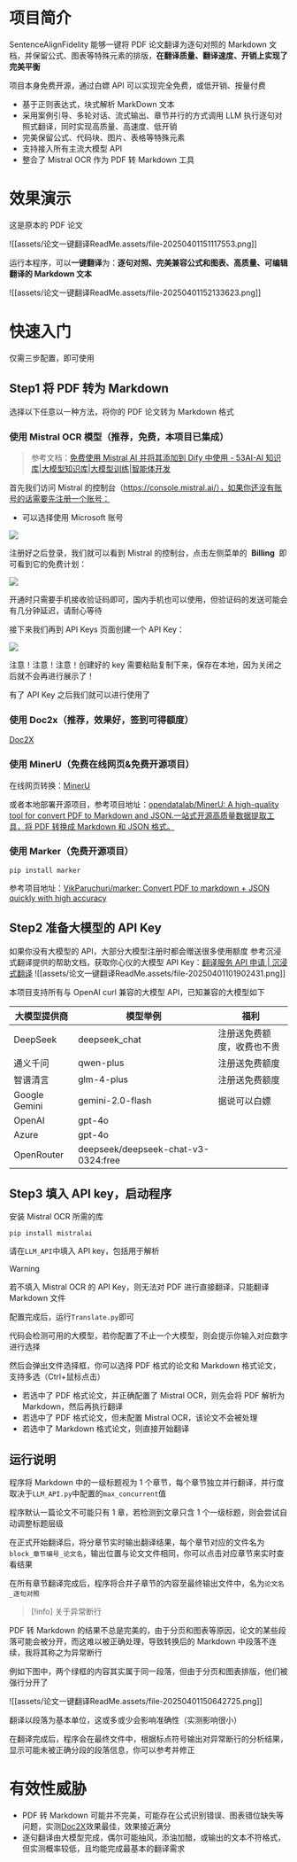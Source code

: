 # 项目简介

SentenceAlignFidelity 能够一键将 PDF 论文翻译为逐句对照的 Markdown 文档，并保留公式、图表等特殊元素的排版，**在翻译质量、翻译速度、开销上实现了完美平衡**

项目本身免费开源，通过白嫖 API 可以实现完全免费，或低开销、按量付费

- 基于正则表达式，块式解析 MarkDown 文本
- 采用案例引导、多轮对话、流式输出、章节并行的方式调用 LLM 执行逐句对照式翻译，同时实现高质量、高速度、低开销
- 完美保留公式、代码块、图片、表格等特殊元素
- 支持接入所有主流大模型 API
- 整合了 Mistral OCR 作为 PDF 转 Markdown 工具

# 效果演示

这是原本的 PDF 论文

![[assets/论文一键翻译ReadMe.assets/file-20250401151117553.png]]

运行本程序，可以**一键翻译**为：**逐句对照、完美兼容公式和图表、高质量、可编辑翻译的 Markdown 文本**

![[assets/论文一键翻译ReadMe.assets/file-20250401152133623.png]]

# 快速入门

仅需三步配置，即可使用

## Step1 将 PDF 转为 Markdown

选择以下任意以一种方法，将你的 PDF 论文转为 Markdown 格式

### 使用 Mistral OCR 模型（推荐，免费，本项目已集成）

> 参考文档：[免费使用 Mistral AI 并将其添加到 Dify 中使用 - 53AI-AI 知识库|大模型知识库|大模型训练|智能体开发](https://www.53ai.com/news/dify/2024102787312.html)

首先我们访问 Mistral 的控制台（https://console.mistral.ai/），如果你还没有账号的话需要先注册一个账号：

- 可以选择使用 Microsoft 账号

![](https://api.ibos.cn/v4/weapparticle/accesswximg?aid=91923&url=aHR0cHM6Ly9tbWJpei5xcGljLmNuL21tYml6X2pwZy9XRjhHbkl4TFd1NzZSOFptbWFCczVTaWJpYXZnYjhkb0FrUkJlbVUwb2w1MDVMNU5OcVdIVTVBdW9jTGliZDdTZjN1MTZpY1RCUWtSM2JvNGliOFVkNVI1NllBLzY0MD93eF9mbXQ9anBlZyZhbXA=;from=appmsg)

注册好之后登录，我们就可以看到 Mistral 的控制台，点击左侧菜单的  **Billing**  即可看到它的免费计划：

![](https://api.ibos.cn/v4/weapparticle/accesswximg?aid=91923&url=aHR0cHM6Ly9tbWJpei5xcGljLmNuL21tYml6X2pwZy9XRjhHbkl4TFd1NzZSOFptbWFCczVTaWJpYXZnYjhkb0FrV0ZSaWFSbElnZjBWeU9wUzBDeUZhU2JMU1lDTUlVZWljWkZvRVBrRmFtaWEyalJianBHbG9GQVNRLzY0MD93eF9mbXQ9anBlZyZhbXA=;from=appmsg)

开通时只需要手机接收验证码即可，国内手机也可以使用，但验证码的发送可能会有几分钟延迟，请耐心等待

接下来我们再到 API Keys 页面创建一个 API Key：

![](https://api.ibos.cn/v4/weapparticle/accesswximg?aid=91923&url=aHR0cHM6Ly9tbWJpei5xcGljLmNuL21tYml6X2pwZy9XRjhHbkl4TFd1NzZSOFptbWFCczVTaWJpYXZnYjhkb0FrWnhNY2QwUE8ySk5WZlVXWERPTWxOUFNWc0g1aWE3VDlpY2QzVGV3OVFwaWNnanBGWGpsbFZhb2hRLzY0MD93eF9mbXQ9anBlZyZhbXA=;from=appmsg)

注意！注意！注意！创建好的 key 需要粘贴复制下来，保存在本地，因为关闭之后就不会再进行展示了！

有了 API Key 之后我们就可以进行使用了

### 使用 Doc2x（推荐，效果好，签到可得额度）

[Doc2X](https://doc2x.noedgeai.com/)

### 使用 MinerU（免费在线网页&免费开源项目）

在线网页转换：[MinerU](https://opendatalab.com/OpenSourceTools/Extractor/PDF)

或者本地部署开源项目，参考项目地址：[opendatalab/MinerU: A high-quality tool for convert PDF to Markdown and JSON.一站式开源高质量数据提取工具，将 PDF 转换成 Markdown 和 JSON 格式。](https://github.com/opendatalab/MinerU)

### 使用 Marker（免费开源项目）

```
pip install marker
```

参考项目地址：[VikParuchuri/marker: Convert PDF to markdown + JSON quickly with high accuracy](https://github.com/VikParuchuri/marker)

## Step2 准备大模型的 API Key

如果你没有大模型的 API，大部分大模型注册时都会赠送很多使用额度
参考沉浸式翻译提供的帮助文档，获取你心仪的大模型 API Key：[翻译服务 API 申请 | 沉浸式翻译](https://immersivetranslate.com/zh-Hans/docs/services/)
![[assets/论文一键翻译ReadMe.assets/file-20250401101902431.png]]

本项目支持所有与 OpenAI curl 兼容的大模型 API，已知兼容的大模型如下

| 大模型提供商  | 模型举例                            | 福利                       |
| ------------- | ----------------------------------- | -------------------------- |
| DeepSeek      | deepseek_chat                       | 注册送免费额度，收费也不贵 |
| 通义千问      | qwen-plus                           | 注册送免费额度             |
| 智谱清言      | glm-4-plus                          | 注册送免费额度             |
| Google Gemini | gemini-2.0-flash                    | 据说可以白嫖               |
| OpenAI        | gpt-4o                              |                            |
| Azure         | gpt-4o                              |                            |
| OpenRouter    | deepseek/deepseek-chat-v3-0324:free |                            |

## Step3 填入 API key，启动程序

安装 Mistral OCR 所需的库

```
pip install mistralai
```

请在`LLM_API`中填入 API key，包括用于解析

> [!warning]
> 若不填入 Mistral OCR 的 API Key，则无法对 PDF 进行直接翻译，只能翻译 Markdown 文件

配置完成后，运行`Translate.py`即可

代码会检测可用的大模型，若你配置了不止一个大模型，则会提示你输入对应数字进行选择

然后会弹出文件选择框，你可以选择 PDF 格式的论文和 Markdown 格式论文，支持多选（Ctrl+鼠标点击）

- 若选中了 PDF 格式论文，并正确配置了 Mistral OCR，则先会将 PDF 解析为 Markdown，然后再执行翻译
- 若选中了 PDF 格式论文，但未配置 Mistral OCR，该论文不会被处理
- 若选中了 Markdown 格式论文，则直接开始翻译

## 运行说明

程序将 Markdown 中的一级标题视为 1 个章节，每个章节独立并行翻译，并行度取决于`LLM_API.py`中配置的`max_concurrent`值

程序默认一篇论文不可能只有 1 章，若检测到文章只含 1 个一级标题，则会尝试自动调整标题层级

在正式开始翻译后，将分章节实时输出翻译结果，每个章节对应的文件名为`block_章节编号_论文名`，输出位置与论文文件相同，你可以点击对应章节来实时查看结果

在所有章节翻译完成后，程序将合并子章节的内容至最终输出文件中，名为`论文名_逐句对照`

> [!info]
> 关于异常断行

PDF 转 Markdown 的结果不总是完美的，由于分页和图表等原因，论文的某些段落可能会被分开，而这难以被正确处理，导致转换后的 Markdown 中段落不连续，我将其称之为异常断行

例如下图中，两个绿框的内容其实属于同一段落，但由于分页和图表排版，他们被强行分开了

![[assets/论文一键翻译ReadMe.assets/file-20250401150642725.png]]

翻译以段落为基本单位，这或多或少会影响准确性（实测影响很小）

在翻译完成后，程序会在最终文件中，根据标点符号输出对异常断行的分析结果，显示可能未被正确分段的段落信息，你可以参考并修正

# 有效性威胁

- PDF 转 Markdown 可能并不完美，可能存在公式识别错误、图表错位缺失等问题，实测[Doc2X](https://doc2x.noedgeai.com/)效果最佳，效果接近满分
- 逐句翻译由大模型完成，偶尔可能抽风，添油加醋，或输出的文本不符格式，但实测概率较低，且均能完成最基本的翻译需求
